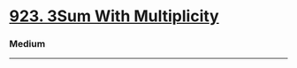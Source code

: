 # [923. 3Sum With Multiplicity](https://leetcode.com/problems/3sum-with-multiplicity/)
### Medium
----
